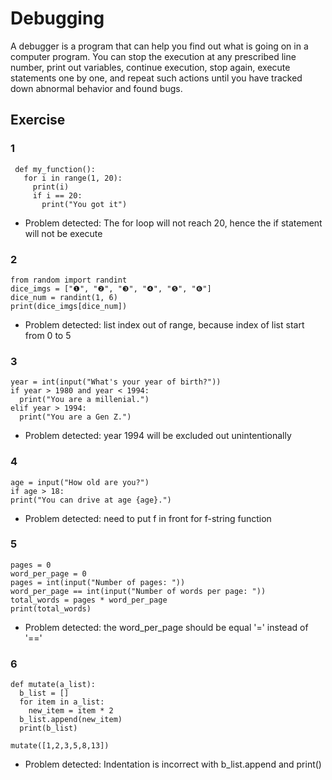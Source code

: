 # Debugging

A debugger is a program that can help you find out what is going on in a computer program. You can stop the execution at any prescribed line number, print out variables, continue execution, stop again, execute statements one by one, and repeat such actions until you have tracked down abnormal behavior and found bugs.

## Exercise
### 1
```
 def my_function():
   for i in range(1, 20):
     print(i)
     if i == 20:
       print("You got it")

```
- Problem detected: The for loop will not reach 20, hence the if statement will not be execute

### 2
```
from random import randint
dice_imgs = ["❶", "❷", "❸", "❹", "❺", "❻"]
dice_num = randint(1, 6)
print(dice_imgs[dice_num])
```
- Problem detected: list index out of range, because index of list start from 0 to 5

### 3
```
year = int(input("What's your year of birth?"))
if year > 1980 and year < 1994:
  print("You are a millenial.")
elif year > 1994:
  print("You are a Gen Z.")
```
- Problem detected: year 1994 will be excluded out unintentionally

### 4
```
age = input("How old are you?")
if age > 18:
print("You can drive at age {age}.")
```
- Problem detected: need to put f in front for f-string function

### 5
```
pages = 0
word_per_page = 0
pages = int(input("Number of pages: "))
word_per_page == int(input("Number of words per page: "))
total_words = pages * word_per_page
print(total_words)
```
- Problem detected: the word_per_page should be equal '=' instead  of '=='

### 6
```
def mutate(a_list):
  b_list = []
  for item in a_list:
    new_item = item * 2
  b_list.append(new_item)
  print(b_list)

mutate([1,2,3,5,8,13])
```
- Problem detected: Indentation is incorrect with b_list.append and print()
